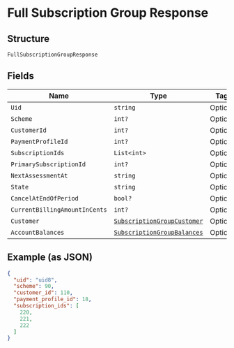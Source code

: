 
# Full Subscription Group Response

## Structure

`FullSubscriptionGroupResponse`

## Fields

| Name | Type | Tags | Description |
|  --- | --- | --- | --- |
| `Uid` | `string` | Optional | - |
| `Scheme` | `int?` | Optional | - |
| `CustomerId` | `int?` | Optional | - |
| `PaymentProfileId` | `int?` | Optional | - |
| `SubscriptionIds` | `List<int>` | Optional | - |
| `PrimarySubscriptionId` | `int?` | Optional | - |
| `NextAssessmentAt` | `string` | Optional | - |
| `State` | `string` | Optional | - |
| `CancelAtEndOfPeriod` | `bool?` | Optional | - |
| `CurrentBillingAmountInCents` | `int?` | Optional | - |
| `Customer` | [`SubscriptionGroupCustomer`](../../doc/models/subscription-group-customer.md) | Optional | - |
| `AccountBalances` | [`SubscriptionGroupBalances`](../../doc/models/subscription-group-balances.md) | Optional | - |

## Example (as JSON)

```json
{
  "uid": "uid8",
  "scheme": 90,
  "customer_id": 110,
  "payment_profile_id": 18,
  "subscription_ids": [
    220,
    221,
    222
  ]
}
```

